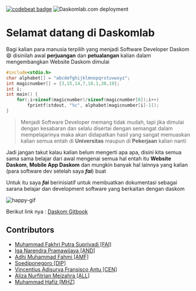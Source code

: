 [![codebeat badge](https://codebeat.co/badges/da08ee89-8548-4e7b-9f36-fe175517c9b5)](https://codebeat.co/projects/github-com-daskomdev-daskomweb-master) ![Daskomlab.com deployment](https://github.com/daskomdev/daskomweb/workflows/Daskomlab.com%20deployment/badge.svg)

# Selamat datang di Daskomlab

Bagi kalian para manusia terpilih yang menjadi Software Developer Daskom 😄 disinilah awal **perjuangan** dan **petualangan** kalian dalam mengembangkan Website Daskom dimulai

```C
#include<stdio.h>
char alphabet[] = "abcdefghijklmnopqrstuvwxyz";
int magicnumber[] = {3,15,14,7,18,1,20,19};
int i;
int main() {
    for(;i<sizeof(magicnumber)/sizeof(magicnumber[0]);i++)
        fprintf(stdout, "%c", alphabet[magicnumber[i]-1]);
}
```

> Menjadi Software Developer memang tidak mudah, tapi jika dimulai dengan kesabaran dan selalu disertai dengan semangat dalam mempelajarinya maka akan didapatkan hasil yang sangat memuaskan kalian semua entah di **Universitas** maupun di **Pekerjaan** kalian nanti

Jadi jangan takut kalau kalian belum mengerti apa apa, disini kita semua sama sama belajar dari awal mengenai semua hal entah itu **Website Daskom**, **Mobile App Daskom** dan mungkin banyak hal lainnya yang kalian (para software dev setelah saya ***fai***) buat

Untuk itu saya ***fai*** berinisiatif untuk membuatkan dokumentasi sebagai sarana belajar dan development software yang berkaitan dengan daskom

![happy-gif](https://media.giphy.com/media/11sBLVxNs7v6WA/giphy.gif)

Berikut link nya :
[Daskom Gitbook](https://daskom.gitbook.io/daskom-lab/)

## Contributors

- [Muhammad Fakhri Putra Supriyadi [FAI]](https://fakhrip.github.io)
- [Iga Narendra Pramawijaya [AND]](https://iritasee.github.io)
- [Adhi Muhammad Fahmi [AMF]](https://adhimf.my.id/)
- [Soediponegoro [DIP]](https://soedipo.github.io/)
- [Vincentius Adisurya Fransisco Antu [CEN]](https://vincentiusantu.github.io/)
- [Aliza Nurfitrian Meizahra [ALL]](https://allzanrv3.vercel.app/)
- [Muhammad Hafiz [MHZ]](https://mhafiz03.github.io/)
